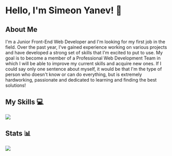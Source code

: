 # Hello, I'm Simeon Yanev! 👋

## About Me 
I'm a Junior Front-End Web Developer and I'm looking for my first job in the field. Over the past year, I've gained experience working on various projects and have developed a strong set of skills that I'm excited to put to use. My goal is to become a member of a Professional Web Development Team in which I will be able to improve my current skills and acquire new ones. If I could say only one sentence about myself, it would be that I'm the type of person who doesn't know or can do everything, but is extremely hardworking, passionate and dedicated to learning and finding the best solutions!

## My Skills 💻
<p align="left">
  <a href="https://skillicons.dev">
    <img src="https://skillicons.dev/icons?i=js,react,html,css,bootstrap,tailwind,sass,styledcomponents,materialui,firebase,github,git,jquery,redux,vscode" />
  </a>
</p>

## Stats 📊
<img src="https://github-readme-stats.vercel.app/api?username=simeonYanev&show_icons=true&theme=react" />




